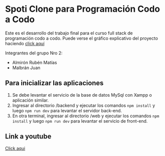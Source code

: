 # Spoti Clone para Programación Codo a Codo

Este es el desarrollo del trabajo final para el curso full stack de programación codo a codo.
Puede verse el gráfico explicativo del proyecto haciendo [click aquí](https://excalidraw.com/#json=jwroB71r-5EYFZyLUOeZu,loO68FB2ncdpnJHCxWi2ug)

Integrantes del grupo Nro 2:

- Almirón Rubén Matías
- Malbrán Juan

## Para inicializar las aplicaciones

1. Se debe levantar el servicio de la base de datos MySql con Xampp o aplicación similar.
2. Ingresar al directorio /backend y ejecutar los comandos `npm install` y luego `npm run dev` para levantar el servidor back-end.
3. En otra terminal, ingresar al directorio /web y ejecutar los comandos `npm install` y luego `npm run dev` para levantar el servicio de front-end.

## Link a youtube

[Click aqui](https://youtu.be/UNTf8Jy_KUw)
